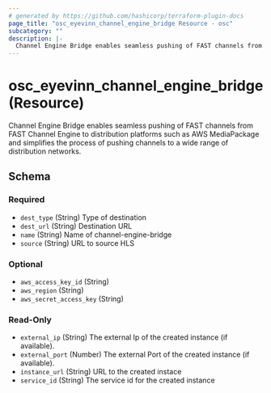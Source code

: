 ```yaml
---
# generated by https://github.com/hashicorp/terraform-plugin-docs
page_title: "osc_eyevinn_channel_engine_bridge Resource - osc"
subcategory: ""
description: |-
  Channel Engine Bridge enables seamless pushing of FAST channels from FAST Channel Engine to distribution platforms such as AWS MediaPackage and simplifies the process of pushing channels to a wide range of distribution networks.
---
```


# osc_eyevinn_channel_engine_bridge (Resource)

Channel Engine Bridge enables seamless pushing of FAST channels from FAST Channel Engine to distribution platforms such as AWS MediaPackage and simplifies the process of pushing channels to a wide range of distribution networks.



<!-- schema generated by tfplugindocs -->
## Schema

### Required

- `dest_type` (String) Type of destination
- `dest_url` (String) Destination URL
- `name` (String) Name of channel-engine-bridge
- `source` (String) URL to source HLS

### Optional

- `aws_access_key_id` (String)
- `aws_region` (String)
- `aws_secret_access_key` (String)

### Read-Only

- `external_ip` (String) The external Ip of the created instance (if available).
- `external_port` (Number) The external Port of the created instance (if available).
- `instance_url` (String) URL to the created instace
- `service_id` (String) The service id for the created instance
